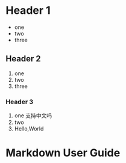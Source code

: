 # Header 1
- one
- two
- three

## Header 2
1. one
2. two
3. three

### Header 3

1. one 支持中文吗
2. two
3. Hello,World

# Markdown User Guide